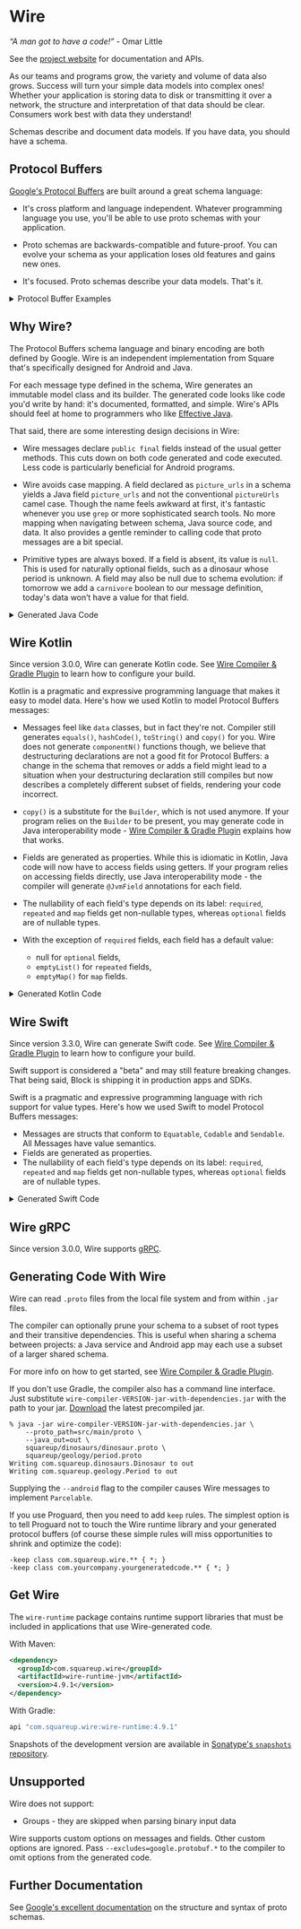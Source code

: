 Wire
====

*“A man got to have a code!”* - Omar Little

See the [project website][wire] for documentation and APIs.

As our teams and programs grow, the variety and volume of data also grows. Success will turn your
simple data models into complex ones! Whether your application is storing data to disk or
transmitting it over a network, the structure and interpretation of that data should be clear.
Consumers work best with data they understand!

Schemas describe and document data models. If you have data, you should have a schema.

Protocol Buffers
----------------

[Google's Protocol Buffers][google_protos] are built around a great schema language:

 * It's cross platform and language independent. Whatever programming language you use, you'll be
   able to use proto schemas with your application.

 * Proto schemas are backwards-compatible and future-proof. You can evolve your schema as your
   application loses old features and gains new ones.

 * It's focused. Proto schemas describe your data models. That's it.

<details>
<summary>Protocol Buffer Examples</summary>

Here's a [sample message][dinosaur_proto] definition:

```proto
syntax = "proto3";

package squareup.dinosaurs;

option java_package = "com.squareup.dinosaurs";

import "squareup/geology/period.proto";

message Dinosaur {
  // Common name of this dinosaur, like "Stegosaurus".
  string name = 1;

  // URLs with images of this dinosaur.
  repeated string picture_urls = 2;

  squareup.geology.Period period = 5;
}
```

And here's an [enum][period_proto] definition:

```proto
syntax = "proto3";

package squareup.geology;


option java_package = "com.squareup.geology";

enum Period {
  // 145.5 million years ago — 66.0 million years ago.
  CRETACEOUS = 0;

  // 201.3 million years ago — 145.0 million years ago.
  JURASSIC = 1;

  // 252.17 million years ago — 201.3 million years ago.
  TRIASSIC = 2;
}
```

This schema language is Protocol Buffers' best feature. You might even use it purely for
documentation purposes, such as to describe a JSON API.

Protocol Buffers also defines a compact binary encoding of messages that conform to the schema. This
encoding is fast to encode, fast to decode, small to transmit, and small to store. The binary
encoding uses numeric tags from the schema, like the `5` for `period` above.

For example, let's encode this dinosaur:

```
{
  name: "Stegosaurus",
  period: JURASSIC
}
```

The encoded value is just 15 bytes:

```
Hex  Description
 0a  tag: name(1), field encoding: LENGTH_DELIMITED(2). 1 << 3 | 2
 0b  "Stegosaurus".length()
 53  'S'
 74  't'
 65  'e'
 67  'g'
 6f  'o'
 73  's'
 61  'a'
 75  'u'
 72  'r'
 75  'u'
 73  's'
 28  tag: period(5), field encoding: VARINT(0). 5 << 3 | 0
 02  JURASSIC(2)
```
</details>

Why Wire?
---------

The Protocol Buffers schema language and binary encoding are both defined by Google. Wire is an
independent implementation from Square that's specifically designed for Android and Java.

For each message type defined in the schema, Wire generates an immutable model class and its
builder. The generated code looks like code you'd write by hand: it's documented, formatted, and
simple. Wire's APIs should feel at home to programmers who like [Effective Java][effective_java].

That said, there are some interesting design decisions in Wire:

 * Wire messages declare `public final` fields instead of the usual getter methods. This cuts down
   on both code generated and code executed. Less code is particularly beneficial for Android
   programs.

 * Wire avoids case mapping. A field declared as `picture_urls` in a schema yields a Java field
   `picture_urls` and not the conventional `pictureUrls` camel case. Though the name feels awkward
   at first, it's fantastic whenever you use `grep` or more sophisticated search tools. No more
   mapping when navigating between schema, Java source code, and data. It also provides a gentle
   reminder to calling code that proto messages are a bit special.

 * Primitive types are always boxed. If a field is absent, its value is `null`. This is used for
   naturally optional fields, such as a dinosaur whose period is unknown. A field may also be null
   due to schema evolution: if tomorrow we add a `carnivore` boolean to our message definition,
   today's data won’t have a value for that field.

<details>
<summary>Generated Java Code</summary>

Here's the compact [generated code][dinosaur_java] for the `Dinosaur` message defined above:

```java
// Code generated by Wire protocol buffer compiler, do not edit.
// Source: squareup.dinosaurs.Dinosaur in squareup/dinosaurs/dinosaur.proto
package com.squareup.dinosaurs;

import com.squareup.geology.Period;
import com.squareup.wire.Message;
import com.squareup.wire.ProtoAdapter;
import com.squareup.wire.Syntax;
import com.squareup.wire.WireField;
import com.squareup.wire.internal.Internal;
import java.lang.Object;
import java.lang.Override;
import java.lang.String;
import java.util.List;
import okio.ByteString;

public final class Dinosaur extends Message<Dinosaur, Dinosaur.Builder> {
  public static final ProtoAdapter<Dinosaur> ADAPTER = ProtoAdapter.newMessageAdapter(Dinosaur.class, "type.googleapis.com/squareup.dinosaurs.Dinosaur", Syntax.PROTO_3);

  private static final long serialVersionUID = 0L;

  /**
   * Common name of this dinosaur, like "Stegosaurus".
   */
  @WireField(
      tag = 1,
      adapter = "com.squareup.wire.ProtoAdapter#STRING",
      label = WireField.Label.OMIT_IDENTITY
  )
  public final String name;

  /**
   * URLs with images of this dinosaur.
   */
  @WireField(
      tag = 2,
      adapter = "com.squareup.wire.ProtoAdapter#STRING",
      label = WireField.Label.REPEATED,
      jsonName = "pictureUrls"
  )
  public final List<String> picture_urls;

  @WireField(
      tag = 5,
      adapter = "com.squareup.geology.Period#ADAPTER",
      label = WireField.Label.OMIT_IDENTITY
  )
  public final Period period;

  public Dinosaur(String name, List<String> picture_urls, Period period) {
    this(name, picture_urls, period, ByteString.EMPTY);
  }

  public Dinosaur(String name, List<String> picture_urls, Period period, ByteString unknownFields) {
    super(ADAPTER, unknownFields);
    if (name == null) {
      throw new IllegalArgumentException("name == null");
    }
    this.name = name;
    this.picture_urls = Internal.immutableCopyOf("picture_urls", picture_urls);
    if (period == null) {
      throw new IllegalArgumentException("period == null");
    }
    this.period = period;
  }

  @Override
  public Builder newBuilder() {
    Builder builder = new Builder();
    builder.name = name;
    builder.picture_urls = Internal.copyOf(picture_urls);
    builder.period = period;
    builder.addUnknownFields(unknownFields());
    return builder;
  }

  @Override
  public boolean equals(Object other) {
    if (other == this) return true;
    if (!(other instanceof Dinosaur)) return false;
    Dinosaur o = (Dinosaur) other;
    return unknownFields().equals(o.unknownFields())
        && Internal.equals(name, o.name)
        && picture_urls.equals(o.picture_urls)
        && Internal.equals(period, o.period);
  }

  @Override
  public int hashCode() {
    int result = super.hashCode;
    if (result == 0) {
      result = unknownFields().hashCode();
      result = result * 37 + (name != null ? name.hashCode() : 0);
      result = result * 37 + picture_urls.hashCode();
      result = result * 37 + (period != null ? period.hashCode() : 0);
      super.hashCode = result;
    }
    return result;
  }

  public static final class Builder extends Message.Builder<Dinosaur, Builder> {
    public String name;

    public List<String> picture_urls;

    public Period period;

    public Builder() {
      name = "";
      picture_urls = Internal.newMutableList();
      period = Period.CRETACEOUS;
    }

    /**
     * Common name of this dinosaur, like "Stegosaurus".
     */
    public Builder name(String name) {
      this.name = name;
      return this;
    }

    /**
     * URLs with images of this dinosaur.
     */
    public Builder picture_urls(List<String> picture_urls) {
      Internal.checkElementsNotNull(picture_urls);
      this.picture_urls = picture_urls;
      return this;
    }

    public Builder period(Period period) {
      this.period = period;
      return this;
    }

    @Override
    public Dinosaur build() {
      return new Dinosaur(name, picture_urls, period, super.buildUnknownFields());
    }
  }
}
```

The Java code to create and access proto models is compact and readable:

```java
Dinosaur stegosaurus = new Dinosaur.Builder()
    .name("Stegosaurus")
    .period(Period.JURASSIC)
    .build();

System.out.println("My favorite dinosaur existed in the " + stegosaurus.period + " period.");
```

Each type has a corresponding `ProtoAdapter` that can encode a message to bytes and decode bytes
back into a message.

```java
Dinosaur stegosaurus = ...
byte[] stegosaurusBytes = Dinosaur.ADAPTER.encode(stegosaurus);

byte[] tyrannosaurusBytes = ...
Dinosaur tyrannosaurus = Dinosaur.ADAPTER.decode(tyrannosaurusBytes);
```

When accessing a field, use `Wire.get()` to replace null values with the corresponding default:

```java
Period period = Wire.get(stegosaurus.period, Dinosaur.DEFAULT_PERIOD);
```

This is equivalent to the following:

```
Period period = stegosaurus.period != null ? stegosaurus.period : Dinosaur.DEFAULT_PERIOD;
```
</details>

Wire Kotlin
-----------

Since version 3.0.0, Wire can generate Kotlin code. See
[Wire Compiler & Gradle Plugin][compiler_docs] to learn how to configure your build.

Kotlin is a pragmatic and expressive programming language that makes it easy to model data. Here's
how we used Kotlin to model Protocol Buffers messages:

 * Messages feel like `data` classes, but in fact they're not. Compiler still generates `equals()`,
   `hashCode()`, `toString()` and `copy()` for you. Wire does not generate `componentN()` functions
   though, we believe that destructuring declarations are not a good fit for Protocol Buffers: a
   change in the schema that removes or adds a field might lead to a situation when your
   destructuring declaration still compiles but now describes a completely different subset of
   fields, rendering your code incorrect.
 * `copy()` is a substitute for the `Builder`, which is not used anymore. If your program relies on
   the `Builder` to be present, you may generate code in Java interoperability mode -
   [Wire Compiler & Gradle Plugin][compiler_docs] explains how that works.
 * Fields are generated as properties. While this is idiomatic in Kotlin, Java code will now have
   to access fields using getters. If your program relies on accessing fields directly, use Java
   interoperability mode - the compiler will generate `@JvmField` annotations for each field.
 * The nullability of each field's type depends on its label: `required`, `repeated` and `map`
   fields get non-nullable types, whereas `optional` fields are of nullable types.
 * With the exception of `required` fields, each field has a default value:

   * null for `optional` fields,
   * `emptyList()` for `repeated` fields,
   * `emptyMap()` for `map` fields.

<details>
<summary>Generated Kotlin Code</summary>

Here's the compact [generated code][dinosaur_kotlin] for the `Dinosaur` message defined above:

```kotlin
// Code generated by Wire protocol buffer compiler, do not edit.
// Source: squareup.dinosaurs.Dinosaur in squareup/dinosaurs/dinosaur.proto
package com.squareup.dinosaurs

import com.squareup.geology.Period
import com.squareup.wire.FieldEncoding
import com.squareup.wire.Message
import com.squareup.wire.ProtoAdapter
import com.squareup.wire.ProtoReader
import com.squareup.wire.ProtoWriter
import com.squareup.wire.Syntax.PROTO_3
import com.squareup.wire.WireField
import com.squareup.wire.internal.immutableCopyOf
import com.squareup.wire.internal.sanitize
import kotlin.Any
import kotlin.AssertionError
import kotlin.Boolean
import kotlin.Deprecated
import kotlin.DeprecationLevel
import kotlin.Int
import kotlin.Long
import kotlin.Nothing
import kotlin.String
import kotlin.collections.List
import kotlin.hashCode
import kotlin.jvm.JvmField
import okio.ByteString

class Dinosaur(
  /**
   * Common name of this dinosaur, like "Stegosaurus".
   */
  @field:WireField(
    tag = 1,
    adapter = "com.squareup.wire.ProtoAdapter#STRING",
    label = WireField.Label.OMIT_IDENTITY
  )
  val name: String = "",
  picture_urls: List<String> = emptyList(),
  @field:WireField(
    tag = 5,
    adapter = "com.squareup.geology.Period#ADAPTER",
    label = WireField.Label.OMIT_IDENTITY
  )
  val period: Period = Period.CRETACEOUS,
  unknownFields: ByteString = ByteString.EMPTY
) : Message<Dinosaur, Nothing>(ADAPTER, unknownFields) {
  /**
   * URLs with images of this dinosaur.
   */
  @field:WireField(
    tag = 2,
    adapter = "com.squareup.wire.ProtoAdapter#STRING",
    label = WireField.Label.REPEATED,
    jsonName = "pictureUrls"
  )
  val picture_urls: List<String> = immutableCopyOf("picture_urls", picture_urls)

  @Deprecated(
    message = "Shouldn't be used in Kotlin",
    level = DeprecationLevel.HIDDEN
  )
  override fun newBuilder(): Nothing = throw AssertionError()

  override fun equals(other: Any?): Boolean {
    if (other === this) return true
    if (other !is Dinosaur) return false
    if (unknownFields != other.unknownFields) return false
    if (name != other.name) return false
    if (picture_urls != other.picture_urls) return false
    if (period != other.period) return false
    return true
  }

  override fun hashCode(): Int {
    var result = super.hashCode
    if (result == 0) {
      result = unknownFields.hashCode()
      result = result * 37 + name.hashCode()
      result = result * 37 + picture_urls.hashCode()
      result = result * 37 + period.hashCode()
      super.hashCode = result
    }
    return result
  }

  override fun toString(): String {
    val result = mutableListOf<String>()
    result += """name=${sanitize(name)}"""
    if (picture_urls.isNotEmpty()) result += """picture_urls=${sanitize(picture_urls)}"""
    result += """period=$period"""
    return result.joinToString(prefix = "Dinosaur{", separator = ", ", postfix = "}")
  }

  fun copy(
    name: String = this.name,
    picture_urls: List<String> = this.picture_urls,
    period: Period = this.period,
    unknownFields: ByteString = this.unknownFields
  ): Dinosaur = Dinosaur(name, picture_urls, period, unknownFields)

  companion object {
    @JvmField
    val ADAPTER: ProtoAdapter<Dinosaur> = object : ProtoAdapter<Dinosaur>(
      FieldEncoding.LENGTH_DELIMITED,
      Dinosaur::class,
      "type.googleapis.com/squareup.dinosaurs.Dinosaur",
      PROTO_3,
      null
    ) {
      override fun encodedSize(value: Dinosaur): Int {
        var size = value.unknownFields.size
        if (value.name != "") size += ProtoAdapter.STRING.encodedSizeWithTag(1, value.name)
        size += ProtoAdapter.STRING.asRepeated().encodedSizeWithTag(2, value.picture_urls)
        if (value.period != Period.CRETACEOUS) size += Period.ADAPTER.encodedSizeWithTag(5,
            value.period)
        return size
      }

      override fun encode(writer: ProtoWriter, value: Dinosaur) {
        if (value.name != "") ProtoAdapter.STRING.encodeWithTag(writer, 1, value.name)
        ProtoAdapter.STRING.asRepeated().encodeWithTag(writer, 2, value.picture_urls)
        if (value.period != Period.CRETACEOUS) Period.ADAPTER.encodeWithTag(writer, 5, value.period)
        writer.writeBytes(value.unknownFields)
      }

      override fun decode(reader: ProtoReader): Dinosaur {
        var name: String = ""
        val picture_urls = mutableListOf<String>()
        var period: Period = Period.CRETACEOUS
        val unknownFields = reader.forEachTag { tag ->
          when (tag) {
            1 -> name = ProtoAdapter.STRING.decode(reader)
            2 -> picture_urls.add(ProtoAdapter.STRING.decode(reader))
            5 -> try {
              period = Period.ADAPTER.decode(reader)
            } catch (e: ProtoAdapter.EnumConstantNotFoundException) {
              reader.addUnknownField(tag, FieldEncoding.VARINT, e.value.toLong())
            }
            else -> reader.readUnknownField(tag)
          }
        }
        return Dinosaur(
          name = name,
          picture_urls = picture_urls,
          period = period,
          unknownFields = unknownFields
        )
      }

      override fun redact(value: Dinosaur): Dinosaur = value.copy(
        unknownFields = ByteString.EMPTY
      )
    }

    private const val serialVersionUID: Long = 0L
  }
}
```

Creating and accessing proto models is easy:

```kotlin
val stegosaurus = Dinosaur(
    name = "Stegosaurus",
    period = Period.JURASSIC
)

println("My favorite dinosaur existed in the ${stegosaurus.period} period.")
```

Here's how you can modify the object to add extra fields:

```kotlin
val stegosaurus = stegosaurus.copy(
    picture_urls = listOf("https://www.flickr.com/photos/tags/Stegosaurus/")
)

println("Here are some photos of ${stegosaurus.name}: ${stegosaurus.picture_urls}")
```
</details>

Wire Swift
-----------

Since version 3.3.0, Wire can generate Swift code. See
[Wire Compiler & Gradle Plugin][compiler_docs_swift] to learn how to configure your build.

Swift support is considered a "beta" and may still feature breaking changes.
That being said, Block is shipping it in production apps and SDKs.

Swift is a pragmatic and expressive programming language with rich support for value types.
Here's how we used Swift to model Protocol Buffers messages:

 * Messages are structs that conform to `Equatable`, `Codable` and `Sendable`. All Messages have value semantics.
 * Fields are generated as properties.
 * The nullability of each field's type depends on its label: `required`, `repeated` and `map`
   fields get non-nullable types, whereas `optional` fields are of nullable types.

<details>
<summary>Generated Swift Code</summary>

Here's the compact [generated code][dinosaur_swift] for the `Dinosaur` message defined above:

```swift
// Code generated by Wire protocol buffer compiler, do not edit.
// Source: squareup.dinosaurs.Dinosaur in squareup/dinosaurs/dinosaur.proto
import Foundation
import Wire

public struct Dinosaur {

    /**
     * Common name of this dinosaur, like "Stegosaurus".
     */
    public var name: String?
    /**
     * URLs with images of this dinosaur.
     */
    public var picture_urls: [String] = []
    public var length_meters: Double?
    public var mass_kilograms: Double?
    public var period: Period?
    public var unknownFields: Foundation.Data = .init()

    public init(configure: (inout Self) -> Void = { _ in }) {
        configure(&self)
    }

}

#if WIRE_INCLUDE_MEMBERWISE_INITIALIZER
extension Dinosaur {

    @_disfavoredOverload
    public init(
        name: String? = nil,
        picture_urls: [String] = [],
        length_meters: Double? = nil,
        mass_kilograms: Double? = nil,
        period: Period? = nil
    ) {
        self.name = name
        self.picture_urls = picture_urls
        self.length_meters = length_meters
        self.mass_kilograms = mass_kilograms
        self.period = period
    }

}
#endif

#if !WIRE_REMOVE_EQUATABLE
extension Dinosaur : Equatable {
}
#endif

#if !WIRE_REMOVE_HASHABLE
extension Dinosaur : Hashable {
}
#endif

#if swift(>=5.5)
extension Dinosaur : Sendable {
}
#endif

extension Dinosaur : ProtoMessage {

    public static func protoMessageTypeURL() -> String {
        return "type.googleapis.com/squareup.dinosaurs.Dinosaur"
    }

}

extension Dinosaur : Proto2Codable {

    public init(from reader: ProtoReader) throws {
        var name: String? = nil
        var picture_urls: [String] = []
        var length_meters: Double? = nil
        var mass_kilograms: Double? = nil
        var period: Period? = nil

        let token = try reader.beginMessage()
        while let tag = try reader.nextTag(token: token) {
            switch tag {
            case 1: name = try reader.decode(String.self)
            case 2: try reader.decode(into: &picture_urls)
            case 3: length_meters = try reader.decode(Double.self)
            case 4: mass_kilograms = try reader.decode(Double.self)
            case 5: period = try reader.decode(Period.self)
            default: try reader.readUnknownField(tag: tag)
            }
        }
        self.unknownFields = try reader.endMessage(token: token)

        self.name = name
        self.picture_urls = picture_urls
        self.length_meters = length_meters
        self.mass_kilograms = mass_kilograms
        self.period = period
    }

    public func encode(to writer: ProtoWriter) throws {
        try writer.encode(tag: 1, value: self.name)
        try writer.encode(tag: 2, value: self.picture_urls)
        try writer.encode(tag: 3, value: self.length_meters)
        try writer.encode(tag: 4, value: self.mass_kilograms)
        try writer.encode(tag: 5, value: self.period)
        try writer.writeUnknownFields(unknownFields)
    }

}

#if !WIRE_REMOVE_CODABLE
extension Dinosaur : Codable {

    public init(from decoder: Decoder) throws {
        let container = try decoder.container(keyedBy: StringLiteralCodingKeys.self)
        self.name = try container.decodeIfPresent(String.self, forKey: "name")
        self.picture_urls = try container.decodeProtoArray(String.self, firstOfKeys: "pictureUrls", "picture_urls")
        self.length_meters = try container.decodeIfPresent(Double.self, firstOfKeys: "lengthMeters", "length_meters")
        self.mass_kilograms = try container.decodeIfPresent(Double.self, firstOfKeys: "massKilograms", "mass_kilograms")
        self.period = try container.decodeIfPresent(Period.self, forKey: "period")
    }

    public func encode(to encoder: Encoder) throws {
        var container = encoder.container(keyedBy: StringLiteralCodingKeys.self)
        let preferCamelCase = encoder.protoKeyNameEncodingStrategy == .camelCase
        let includeDefaults = encoder.protoDefaultValuesEncodingStrategy == .include

        try container.encodeIfPresent(self.name, forKey: "name")
        if includeDefaults || !self.picture_urls.isEmpty {
            try container.encodeProtoArray(self.picture_urls, forKey: preferCamelCase ? "pictureUrls" : "picture_urls")
        }
        try container.encodeIfPresent(self.length_meters, forKey: preferCamelCase ? "lengthMeters" : "length_meters")
        try container.encodeIfPresent(self.mass_kilograms, forKey: preferCamelCase ? "massKilograms" : "mass_kilograms")
        try container.encodeIfPresent(self.period, forKey: "period")
    }

}
#endif
```

Creating and accessing proto models is easy:

```swift
let stegosaurus = Dinosaur {
    $0.name = "Stegosaurus"
    $0.period = .JURASSIC
}

print("My favorite dinosaur existed in the \(stegosaurus.period) period.")
```

Here's how you can modify the object to add extra fields:

```swift
var stegosaurus = stegosaurus
stegosaurus.picture_urls = ["https://www.flickr.com/photos/tags/Stegosaurus/"]

print("Here are some photos of \(stegosaurus.name): \(stegosaurus.picture_urls)")
```
</details>

Wire gRPC
-----------

Since version 3.0.0, Wire supports [gRPC][grpc_docs].

Generating Code With Wire
-------------------------

Wire can read `.proto` files from the local file system and from within `.jar` files.

The compiler can optionally prune your schema to a subset of root types and their transitive
dependencies. This is useful when sharing a schema between projects: a Java service and Android app
may each use a subset of a larger shared schema.

For more info on how to get started, see [Wire Compiler & Gradle Plugin][compiler_docs].

If you don't use Gradle, the compiler also has a command line interface. Just substitute
`wire-compiler-VERSION-jar-with-dependencies.jar` with the path to your jar. [Download](https://search.maven.org/remote_content?g=com.squareup.wire&a=wire-compiler&c=jar-with-dependencies&v=LATEST) the latest precompiled jar.

    % java -jar wire-compiler-VERSION-jar-with-dependencies.jar \
        --proto_path=src/main/proto \
        --java_out=out \
        squareup/dinosaurs/dinosaur.proto \
        squareup/geology/period.proto
    Writing com.squareup.dinosaurs.Dinosaur to out
    Writing com.squareup.geology.Period to out

Supplying the `--android` flag to the compiler causes Wire messages to implement `Parcelable`.

If you use Proguard, then you need to add `keep` rules.  The simplest option is to tell Proguard not
to touch the Wire runtime library and your generated protocol buffers (of course these simple rules
will miss opportunities to shrink and optimize the code):

    -keep class com.squareup.wire.** { *; }
    -keep class com.yourcompany.yourgeneratedcode.** { *; }


Get Wire
--------

The `wire-runtime` package contains runtime support libraries that must be included in applications
that use Wire-generated code.

With Maven:

```xml
<dependency>
  <groupId>com.squareup.wire</groupId>
  <artifactId>wire-runtime-jvm</artifactId>
  <version>4.9.1</version>
</dependency>
```

With Gradle:

```groovy
api "com.squareup.wire:wire-runtime:4.9.1"
```

Snapshots of the development version are available in [Sonatype's `snapshots` repository][snap].


Unsupported
-----------

Wire does not support:

 * Groups - they are skipped when parsing binary input data

Wire supports custom options on messages and fields. Other custom options are ignored. Pass
`--excludes=google.protobuf.*` to the compiler to omit options from the generated code.


Further Documentation
---------------------

See [Google's excellent documentation][schema_docs] on the structure and syntax of proto schemas.

 [google_protos]: https://developers.google.com/protocol-buffers/docs/overview
 [effective_java]: https://www.amazon.ca/Effective-Java-3rd-Joshua-Bloch/dp/0134685997/
 [schema_docs]: https://developers.google.com/protocol-buffers/docs/proto
 [dl_runtime]: https://search.maven.org/remote_content?g=com.squareup.wire&a=wire-runtime&v=LATEST
 [dl_compiler]: https://search.maven.org/remote_content?g=com.squareup.wire&a=wire-compiler&v=LATEST&c=jar-with-dependencies
 [snap]: https://s01.oss.sonatype.org/content/repositories/snapshots/
 [wire]: https://square.github.io/wire/

 [compiler_docs]: docs/wire_compiler.md
 [compiler_docs_swift]: docs/wire_compiler.md#swift-support
 [grpc_docs]: docs/wire_grpc.md

 [dinosaur_proto]: samples/simple-sample/src/main/proto/squareup/dinosaurs/dinosaur.proto
 [period_proto]: samples/simple-sample/src/main/proto/squareup/geology/period.proto
 [dinosaur_java]: samples/simple-sample/src/main/java/com/squareup/dinosaurs/Sample.java
 [dinosaur_kotlin]: wire-tests/src/commonTest/proto-kotlin/com/squareup/dinosaurs/Dinosaur.kt
 [dinosaur_swift]: wire-runtime-swift/src/test/swift/sample/Dinosaur.swift
